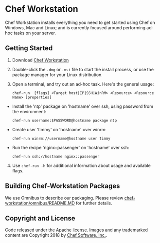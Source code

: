Chef Workstation
==================================

Chef Workstation installs everything you need to get started using Chef on Windows, Mac and Linux; and is currently focused around performing ad-hoc tasks on your server.

## Getting Started

1. Download [Chef Workstation](https://downloads.chef.io/chef-workstation)

2. Double-click the `.dmg` or `.msi` file to start the install process, or use the package manager for your Linux distribution.

3. Open a terminal, and try out an ad-hoc task. Here's the general usage:

    `chef-run  [flags] <Target host|IP|SSH|WinRM> <Resource> <Resource Name> [properties]`

  * Install the 'ntp' package on 'hostname' over ssh, using password from the environment:

    `chef-run username:$PASSWORD@hostname package ntp`

  * Create user 'timmy' on 'hostname' over winrm:

    `chef-run winrm://username@hostname user timmy`

  * Run the recipe 'nginx::passenger' on 'hostname' over ssh:

    `chef-run ssh://hostname nginx::passenger`

4. Use `chef-run -h` for additional information about usage and available flags.

## Building Chef-Workstation Packages

We use Omnibus to describe our packaging. Please review [chef-workstation/omnibus/README.MD](https://github.com/chef/chef-workstation/tree/master/omnibus) for further details.

## Copyright and License

Code released under the [Apache license](LICENSE). Images and any trademarked content are Copyright 2018 by [Chef Software, Inc.](https://www.chef.io).
